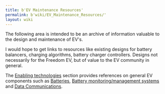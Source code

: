 ```yaml
---
title: b'EV Maintenance Resources'
permalink: b'wiki/EV_Maintenance_Resources/'
layout: wiki
---
```


The following area is intended to be an archive of information valuable
to the design and maintenance of EV's.

I would hope to get links to resources like existing designs for battery
balancers, charging algorithms, battery charger controllers. Designs not
necessarily for the Freedom EV, but of value to the EV community in
general.

The [Enabling technologies](/wiki/Enabling_technologies "wikilink") section
provides references on general EV components such as
[Batteries](/wiki/Batteries "wikilink"), [Battery monitoring/management
systems](/wiki/Battery_monitoring/management_systems "wikilink") and [Data
Communications](/wiki/Data_Communications "wikilink").
